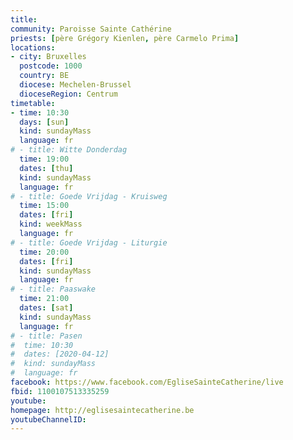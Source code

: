 ```yaml
---
title:
community: Paroisse Sainte Cathérine
priests: [père Grégory Kienlen, père Carmelo Prima]
locations:
- city: Bruxelles
  postcode: 1000
  country: BE
  diocese: Mechelen-Brussel
  dioceseRegion: Centrum
timetable:
- time: 10:30
  days: [sun]
  kind: sundayMass
  language: fr
# - title: Witte Donderdag
  time: 19:00
  dates: [thu]
  kind: sundayMass
  language: fr
# - title: Goede Vrijdag - Kruisweg
  time: 15:00
  dates: [fri]
  kind: weekMass
  language: fr
# - title: Goede Vrijdag - Liturgie
  time: 20:00
  dates: [fri]
  kind: sundayMass
  language: fr
# - title: Paaswake
  time: 21:00
  dates: [sat]
  kind: sundayMass
  language: fr
# - title: Pasen
#  time: 10:30
#  dates: [2020-04-12]
#  kind: sundayMass
#  language: fr 
facebook: https://www.facebook.com/EgliseSainteCatherine/live
fbid: 1100107513335259
youtube:
homepage: http://eglisesaintecatherine.be
youtubeChannelID:
---
```

